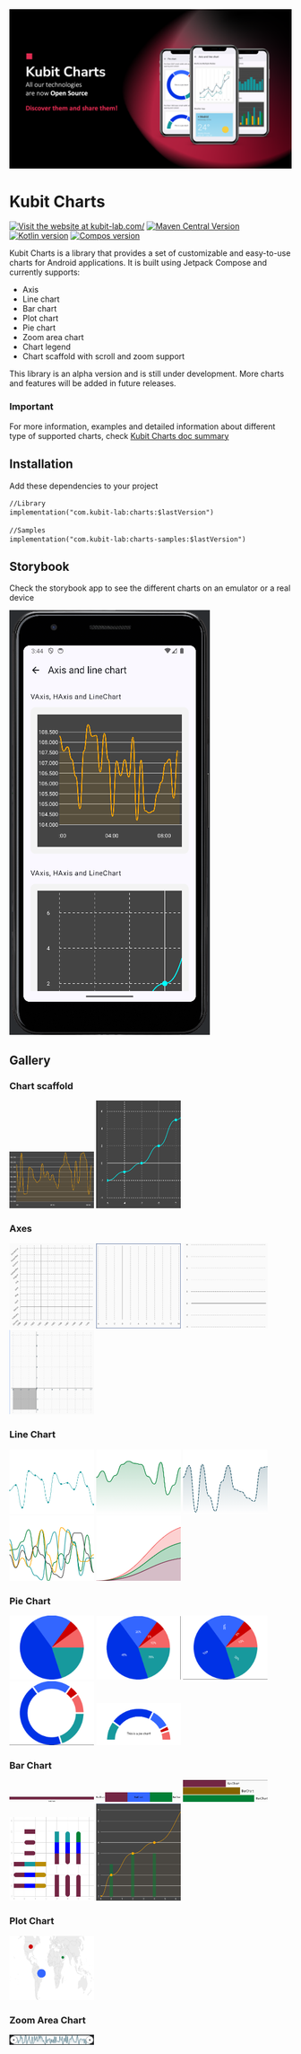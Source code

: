 <img src="assets/playstore/banner.png" alt="Banner">

# Kubit Charts
[![Visit the website at kubit-lab.com/](https://img.shields.io/badge/visit-website-red.svg?logo=firefox)](https://kubit-lab.com/)
[![Maven Central Version](https://img.shields.io/maven-central/v/com.kubit-lab/charts?color=32cd32)](https://central.sonatype.com/artifact/com.kubit-lab/charts)
[![Kotlin version](https://img.shields.io/badge/Kotlin-2.2.21-yellow)]([https://kubit-lab.com/](https://kotlinlang.org/))
[![Compos version](https://img.shields.io/badge/Compose_BOM-2025.09.00-green)]([(https://developer.android.com/compose))



Kubit Charts is a library that provides a set of customizable and easy-to-use charts for Android applications.
It is built using Jetpack Compose and currently supports:

- Axis
- Line chart
- Bar chart
- Plot chart
- Pie chart
- Zoom area chart
- Chart legend
- Chart scaffold with scroll and zoom support

This library is an alpha version and is still under development. More charts and features will be added in future releases.

### Important

For more information, examples and detailed information about different type of supported charts, check [Kubit Charts doc summary](README_EXTENDED_DOC.md)

## Installation

Add these dependencies to your project

```
//Library
implementation("com.kubit-lab:charts:$lastVersion")

//Samples
implementation("com.kubit-lab:charts-samples:$lastVersion")
```

## Storybook
Check the storybook app to see the different charts on an emulator or a real device

![Storybook app](assets/storybook/storybook_scaffold.png)

## Gallery

### Chart scaffold

<img src="assets/scaffold/scaffold_1.png" width="30%" height="30%" alt="ChartScaffold sample">
<img src="assets/scaffold/scaffold_2.png" width="30%" height="30%" alt="ChartScaffold sample">

### Axes
<img src="assets/axis/axis_multiple.png" width="30%" height="30%" alt="Multiple axes">
<img src="assets/axis/axis_horizontal.png" width="30%" height="30%" alt="Horizontal axis">
<img src="assets/axis/axis_vertical.png" width="30%" height="30%" alt="Horizontal axis">
<img src="assets/axis/axis_shade.png" width="30%" height="30%" alt="Horizontal axis">

### Line Chart
<img src="assets/linechart/linechart_simple.png" width="30%" height="30%" alt="LineChart sample">
<img src="assets/linechart/linechart_shadow.png" width="30%" height="30%" alt="LineChart sample">
<img src="assets/linechart/linechart_dotted_shadow.png" width="30%" height="30%" alt="LineChart sample">
<img src="assets/linechart/linechart_multiline.png" width="30%" height="30%" alt="LineChart sample">
<img src="assets/linechart/linechart_multiline_shadow.png" width="30%" height="30%" alt="LineChart sample">

### Pie Chart
<img src="assets/piechart/piechart_basic.png" width="30%" height="30%" alt="PieChart sample">
<img src="assets/piechart/piechart_labels.png" width="30%" height="30%" alt="PieChart sample">
<img src="assets/piechart/piechart_labels_rotation.png" width="30%" height="30%" alt="PieChart sample">
<img src="assets/piechart/piechart_radius_border.png" width="30%" height="30%" alt="PieChart sample">
<img src="assets/piechart/piechart_semi_label_border.png" width="30%" height="30%" alt="PieChart sample">

### Bar Chart
<img src="assets/barchart/barchart_single_horizontal.png" width="30%" height="30%" alt="BarChart sample">
<img src="assets/barchart/barchart_stacked_horizontal.png" width="30%" height="30%" alt="BarChart sample">
<img src="assets/barchart/barchart_grouped_horizontal.png" width="30%" height="30%" alt="BarChart sample">
<img src="assets/barchart/barchart_multiple.png" width="30%" height="30%" alt="BarChart sample">
<img src="assets/barchart/barchart_linechart.png" width="30%" height="30%" alt="BarChart sample">

### Plot Chart
<img src="assets/plotchart/plotchart_world.png" width="30%" height="30%" alt="PlotChart sample">

### Zoom Area Chart
<img src="assets/zoom/zoomarea_basic.png" width="30%" height="30%" alt="Zoom area chart sample">
